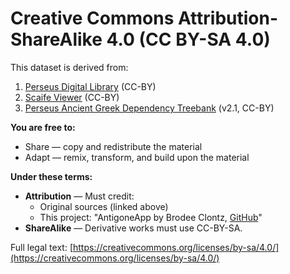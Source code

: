 # Creative Commons Attribution-ShareAlike 4.0 (CC BY-SA 4.0)

This dataset is derived from:
1. [Perseus Digital Library](http://www.perseus.tufts.edu) (CC-BY)
2. [Scaife Viewer](https://scaife.perseus.org/) (CC-BY)
3. [Perseus Ancient Greek Dependency Treebank](https://perseusdl.github.io/treebank_data/) (v2.1, CC-BY)

**You are free to:**
- Share — copy and redistribute the material
- Adapt — remix, transform, and build upon the material

**Under these terms:**
- **Attribution** — Must credit:
   - Original sources (linked above)
   - This project: "AntigoneApp by Brodee Clontz, [GitHub](https://github.com/brodeeC/AntigoneApp)"
- **ShareAlike** — Derivative works must use CC-BY-SA.

Full legal text: [https://creativecommons.org/licenses/by-sa/4.0/](https://creativecommons.org/licenses/by-sa/4.0/)